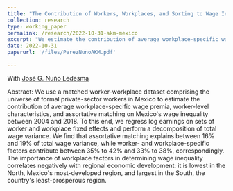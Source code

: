 ```yaml
---
title: "The Contribution of Workers, Workplaces, and Sorting to Wage Inequality in Mexico"
collection: research
type: working_paper
permalink: /research/2022-10-31-akm-mexico
excerpt: "We estimate the contribution of average workplace-specific wage premia, worker-level characteristics, and assortative matching on Mexico's wage inequality. We find that assortative matching explains between 16% and 19% of total wage variance, while worker- and workplace-specific factors contribute between 35% to 42% and 33% to 38%, correspondingly. The importance of workplace factors in determining wage inequality correlates negatively with regional economic development."
date: 2022-10-31
paperurl: '/files/PerezNunoAKM.pdf'

---
```

With [José G. Nuño Ledesma](https://jgnunol.github.io/)

Abstract: We use a matched worker-workplace dataset comprising the universe of formal private-sector workers in Mexico to estimate the contribution of average workplace-specific wage premia, worker-level characteristics, and assortative matching on Mexico's wage inequality between 2004 and 2018. To this end, we regress log earnings on sets of worker and workplace fixed effects and perform a decomposition of total wage variance. We find that assortative matching explains between 16% and 19% of total wage variance, while worker- and workplace-specific factors contribute between 35% to 42% and  33% to 38%, correspondingly. The importance of workplace factors in determining wage inequality correlates negatively with regional economic development: it is lowest in the North, Mexico's most-developed region, and largest in the South, the country's least-prosperous region.

